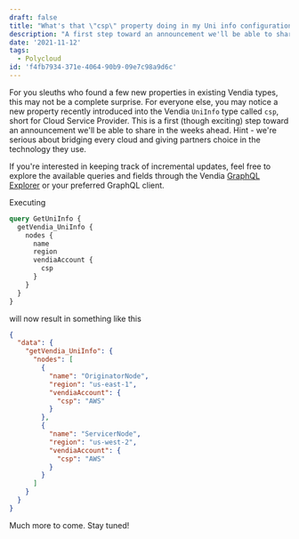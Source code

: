 ```yaml
---
draft: false
title: "What's that \"csp\" property doing in my Uni info configuration?"
description: "A first step toward an announcement we'll be able to share in the weeks ahead"
date: '2021-11-12'
tags:
  - Polycloud
id: 'f4fb7934-371e-4064-90b9-09e7c98a9d6c'
---
```


For you sleuths who found a few new properties in existing Vendia types, this may not be a complete surprise.  For everyone else, you may notice a new property recently introduced into the Vendia `UniInfo` type called `csp`, short for Cloud Service Provider.  This is a first (though exciting) step toward an announcement we'll be able to share in the weeks ahead.  Hint - we're serious about bridging every cloud and giving partners choice in the technology they use.

If you're interested in keeping track of incremental updates, feel free to explore the available queries and fields through the Vendia [GraphQL Explorer](https://share.vendia.net/) or your preferred GraphQL client.

Executing

```graphql
query GetUniInfo {
  getVendia_UniInfo {
    nodes {
      name
      region
      vendiaAccount {
        csp
      }
    }
  }
}
```

will now result in something like this

```json
{
  "data": {
    "getVendia_UniInfo": {
      "nodes": [
        {
          "name": "OriginatorNode",
          "region": "us-east-1",
          "vendiaAccount": {
            "csp": "AWS"
          }
        },
        {
          "name": "ServicerNode",
          "region": "us-west-2",
          "vendiaAccount": {
            "csp": "AWS"
          }
        }
      ]
    }
  }
}
```

Much more to come.  Stay tuned!
